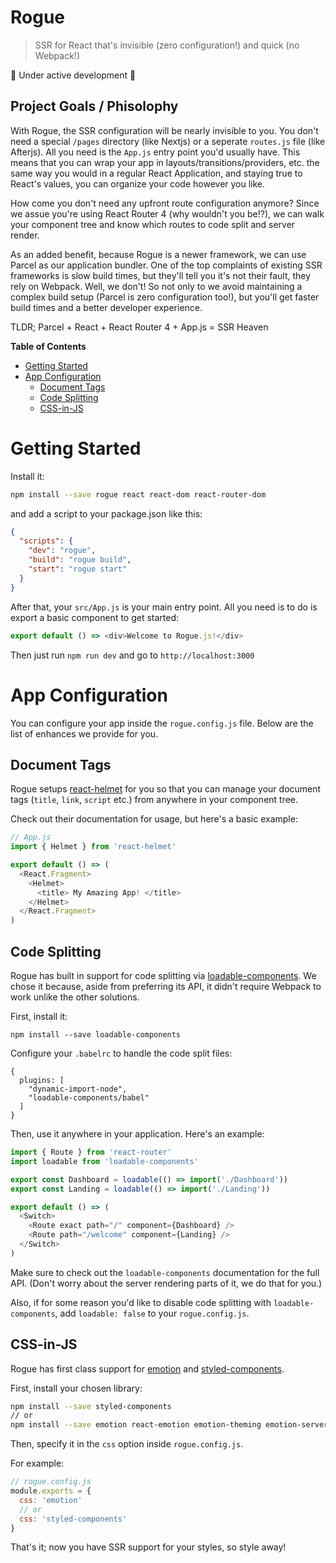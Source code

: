 # Rogue

> SSR for React that's invisible (zero configuration!) and quick (no Webpack!)

🚧 Under active development 🚧

## Project Goals / Phisolophy 

With Rogue, the SSR configuration will be nearly invisible to you. You don't need a special `/pages` directory (like Nextjs) or a seperate `routes.js` file (like Afterjs). All you need is the `App.js` entry point you'd usually have. This means that you can wrap your app in layouts/transitions/providers, etc. the same way you would in a regular React Application, and staying true to React's values, you can organize your code however you like. 

How come you don't need any upfront route configuration anymore? Since we assue you're using React Router 4 (why wouldn't you be!?), we can walk your component tree and know which routes to code split and server render. 

As an added benefit, because Rogue is a newer framework, we can use Parcel as our application bundler. One of the top complaints of existing SSR frameworks is slow build times, but they'll tell you it's not their fault, they rely on Webpack. Well, we don't! So not only to we avoid maintaining a complex build setup (Parcel is zero configuration too!), but you'll get faster build times and a better developer experience.

TLDR; Parcel + React + React Router 4 + App.js = SSR Heaven

**Table of Contents**

- [Getting Started](#getting-started)
- [App Configuration](#app-configuration)
  - [Document Tags](#document-tags)
  - [Code Splitting](#code-splitting)
  - [CSS-in-JS](#css-in-js)

# Getting Started

Install it:

```bash
npm install --save rogue react react-dom react-router-dom
```

and add a script to your package.json like this:

```json
{
  "scripts": {
    "dev": "rogue",
    "build": "rogue build",
    "start": "rogue start"
  }
}
```

After that, your `src/App.js` is your main entry point. All you need is to do is export a basic component to get started:

```js
export default () => <div>Welcome to Rogue.js!</div>
```

Then just run `npm run dev` and go to `http://localhost:3000`

# App Configuration 

You can configure your app inside the `rogue.config.js` file. Below are the list of enhances we provide for you.

## Document Tags 

Rogue setups [react-helmet](https://github.com/nfl/react-helmet) for you so that you can manage your document tags (`title`, `link`, `script` etc.) from anywhere in your component tree.

Check out their documentation for usage, but here's a basic example: 

```js
// App.js
import { Helmet } from 'react-helmet'

export default () => (
  <React.Fragment>
    <Helmet>
      <title> My Amazing App! </title>
    </Helmet>
  </React.Fragment>
)
```


## Code Splitting

Rogue has built in support for code splitting via [loadable-components](https://github.com/smooth-code/loadable-components). We chose it because, aside from preferring its API, it didn't require Webpack to work unlike the other solutions.

First, install it: 

```
npm install --save loadable-components
```

Configure your `.babelrc` to handle the code split files:

```
{
  plugins: [
    "dynamic-import-node",
    "loadable-components/babel"
  ]
}
```

Then, use it anywhere in your application. Here's an example:

```js
import { Route } from 'react-router'
import loadable from 'loadable-components'

export const Dashboard = loadable(() => import('./Dashboard'))
export const Landing = loadable(() => import('./Landing'))

export default () => (
  <Switch>
    <Route exact path="/" component={Dashboard} />
    <Route path="/welcome" component={Landing} />
  </Switch>
)
```

Make sure to check out the `loadable-components` documentation for the full API. (Don't worry about the server rendering parts of it, we do that for you.)

Also, if for some reason you'd like to disable code splitting with `loadable-components`, add `loadable: false` to your `rogue.config.js`.

## CSS-in-JS

Rogue has first class support for [emotion](https://emotion.sh) and [styled-components](https://styled-components.com).

First, install your chosen library: 

```bash
npm install --save styled-components
// or
npm install --save emotion react-emotion emotion-theming emotion-server
```

Then, specify it in the `css` option inside `rogue.config.js`.

For example: 

```js
// rogue.config.js
module.exports = {
  css: 'emotion'
  // or 
  css: 'styled-components'
}
```

That's it; now you have SSR support for your styles, so style away!


